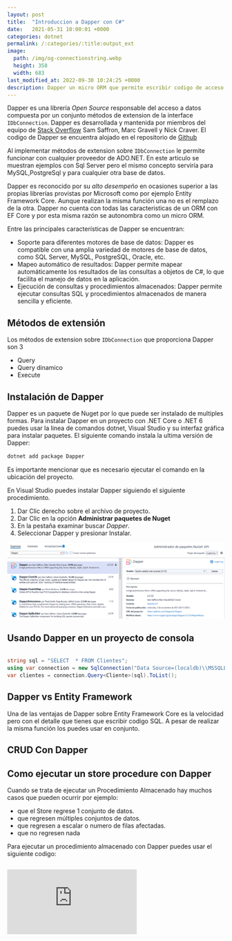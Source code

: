 ```yaml
---
layout: post
title:  "Introduccion a Dapper con C#"
date:   2021-05-31 10:00:01 +0000
categories: dotnet
permalink: /:categories/:title:output_ext
image:
  path: /img/og-connectionstring.webp
  height: 358
  width: 683
last_modified_at: 2022-09-30 10:24:25 +0000
description: Dapper un micro ORM que permite escribir codigo de acceso a datos con C#. Se puede usar con SQL Server, MySQL, Oracle, PostgreSQL, Firebird y SQLite. 
---
```


Dapper es una librería _Open Source_ responsable del acceso a datos compuesta por un conjunto métodos de extension de la interface `IDbConnection`. Dapper es desarrollada y mantenida por miembros del equipo de [Stack Overflow](https://stackoverflow.com/) Sam Saffron, Marc Gravell y Nick Craver. El codigo de Dapper se encuentra alojado en el repositorio de [Github](https://github.com/DapperLib/Dapper)

Al implementar métodos de extension sobre `IDbConnection` le permite funcionar con cualquier proveedor de ADO.NET. En este articulo se muestran ejemplos con Sql Server pero el mismo concepto serviría para MySQL,PostgreSql y para cualquier otra base de datos.

Dapper es reconocido por su _alto desempeño_ en ocasiones superior a las propias librerías provistas por Microsoft como por ejemplo Entity Framework Core. Aunque realizan la misma función una no es el remplazo de la otra. Dapper no cuenta con todas las caracteristicas de un ORM con EF Core y por esta misma razón se autonombra como un micro ORM.

Entre las principales características de Dapper se encuentran:

* Soporte para diferentes motores de base de datos: Dapper es compatible con una amplia variedad de motores de base de datos, como SQL Server, MySQL, PostgreSQL, Oracle, etc.
* Mapeo automático de resultados: Dapper permite mapear automáticamente los resultados de las consultas a objetos de C#, lo que facilita el manejo de datos en la aplicación.
* Ejecución de consultas y procedimientos almacenados: Dapper permite ejecutar consultas SQL y procedimientos almacenados de manera sencilla y eficiente.

## Métodos de extensión

Los métodos de extension sobre `IDbConnection` que proporciona Dapper son 3

* Query
* Query dinamico
* Execute

## Instalación de Dapper

Dapper es un paquete de Nuget por lo que puede ser instalado de multiples formas. Para instalar Dapper en un proyecto con .NET Core o .NET 6 puedes usar la linea de comandos dotnet, Visual Studio y su interfaz gráfica para instalar paquetes. El siguiente comando instala la ultima versión de Dapper:

```cmd
dotnet add package Dapper
```

Es importante mencionar que es necesario ejecutar el comando en la ubicación del proyecto.

En Visual Studio puedes instalar Dapper siguiendo el siguiente procedimiento.

1. Dar Clic derecho sobre el archivo de proyecto.
2. Dar Clic en la opción **Administrar paquetes de Nuget**
3. En la pestaña examinar buscar _Dapper_.
4. Seleccionar Dapper y presionar Instalar.

<img src="/img/dapperinstallvisualstudio.png" loading="lazy" alt="Captura de pantalla la instalación de Dapper en Visual Studio 2022">

## Usando Dapper en un proyecto de consola

```sql

```

```cs
string sql = "SELECT  * FROM Clientes";
using var connection = new SqlConnection("Data Source=(localdb)\\MSSQLLocalDB;Initial Catalog=minimalAPI;Integrated Security=True;");
var clientes = connection.Query<Cliente>(sql).ToList();
```

## Dapper vs Entity Framework

Una de las ventajas de Dapper sobre Entity Framework Core es la velocidad pero con el detalle que tienes que escribir codigo SQL. A pesar de realizar la misma función los puedes usar en conjunto.

## CRUD Con Dapper

## Como ejecutar un store procedure con Dapper

Cuando se trata de ejecutar un Procedimiento Almacenado  hay muchos casos que pueden ocurrir por ejemplo:

* que el Store regrese 1 conjunto de datos.
* que regresen múltiples conjuntos de datos.
* que regresen a escalar o numero de filas afectadas.
* que no regresen nada

Para ejecutar un procedimiento almacenado con Dapper puedes usar el siguiente codigo:

```cs

```

<div class="video-responsive">
<iframe  loading="lazy" src="https://www.youtube.com/embed/n7JwJDm4uVU" frameborder="0" allow="accelerometer; autoplay; encrypted-media; gyroscope; picture-in-picture" allowfullscreen></iframe>
</div>

